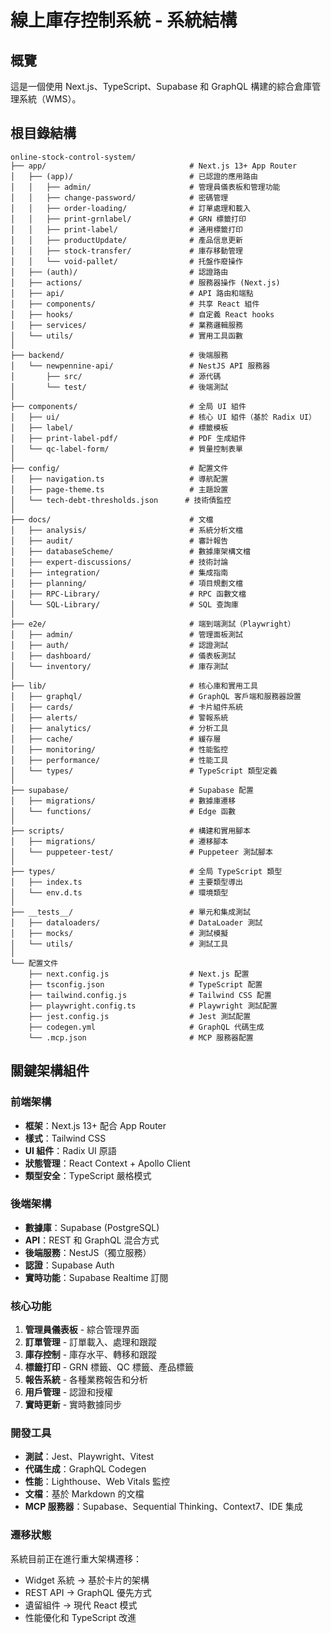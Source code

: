 # 線上庫存控制系統 - 系統結構

## 概覽
這是一個使用 Next.js、TypeScript、Supabase 和 GraphQL 構建的綜合倉庫管理系統（WMS）。

## 根目錄結構

```
online-stock-control-system/
├── app/                                # Next.js 13+ App Router
│   ├── (app)/                          # 已認證的應用路由
│   │   ├── admin/                      # 管理員儀表板和管理功能
│   │   ├── change-password/            # 密碼管理
│   │   ├── order-loading/              # 訂單處理和載入
│   │   ├── print-grnlabel/             # GRN 標籤打印
│   │   ├── print-label/                # 通用標籤打印
│   │   ├── productUpdate/              # 產品信息更新
│   │   ├── stock-transfer/             # 庫存移動管理
│   │   └── void-pallet/                # 托盤作廢操作
│   ├── (auth)/                         # 認證路由
│   ├── actions/                        # 服務器操作 (Next.js)
│   ├── api/                            # API 路由和端點
│   ├── components/                     # 共享 React 組件
│   ├── hooks/                          # 自定義 React hooks
│   ├── services/                       # 業務邏輯服務
│   └── utils/                          # 實用工具函數
│
├── backend/                            # 後端服務
│   └── newpennine-api/                 # NestJS API 服務器
│       ├── src/                        # 源代碼
│       └── test/                       # 後端測試
│
├── components/                         # 全局 UI 組件
│   ├── ui/                             # 核心 UI 組件（基於 Radix UI）
│   ├── label/                          # 標籤模板
│   ├── print-label-pdf/                # PDF 生成組件
│   └── qc-label-form/                  # 質量控制表單
│
├── config/                             # 配置文件
│   ├── navigation.ts                   # 導航配置
│   ├── page-theme.ts                   # 主題設置
│   └── tech-debt-thresholds.json      # 技術債監控
│
├── docs/                               # 文檔
│   ├── analysis/                       # 系統分析文檔
│   ├── audit/                          # 審計報告
│   ├── databaseScheme/                 # 數據庫架構文檔
│   ├── expert-discussions/             # 技術討論
│   ├── integration/                    # 集成指南
│   ├── planning/                       # 項目規劃文檔
│   ├── RPC-Library/                    # RPC 函數文檔
│   └── SQL-Library/                    # SQL 查詢庫
│
├── e2e/                                # 端到端測試（Playwright）
│   ├── admin/                          # 管理面板測試
│   ├── auth/                           # 認證測試
│   ├── dashboard/                      # 儀表板測試
│   └── inventory/                      # 庫存測試
│
├── lib/                                # 核心庫和實用工具
│   ├── graphql/                        # GraphQL 客戶端和服務器設置
│   ├── cards/                          # 卡片組件系統
│   ├── alerts/                         # 警報系統
│   ├── analytics/                      # 分析工具
│   ├── cache/                          # 緩存層
│   ├── monitoring/                     # 性能監控
│   ├── performance/                    # 性能工具
│   └── types/                          # TypeScript 類型定義
│
├── supabase/                           # Supabase 配置
│   ├── migrations/                     # 數據庫遷移
│   └── functions/                      # Edge 函數
│
├── scripts/                            # 構建和實用腳本
│   ├── migrations/                     # 遷移腳本
│   └── puppeteer-test/                 # Puppeteer 測試腳本
│
├── types/                              # 全局 TypeScript 類型
│   ├── index.ts                        # 主要類型導出
│   └── env.d.ts                        # 環境類型
│
├── __tests__/                          # 單元和集成測試
│   ├── dataloaders/                    # DataLoader 測試
│   ├── mocks/                          # 測試模擬
│   └── utils/                          # 測試工具
│
└── 配置文件
    ├── next.config.js                  # Next.js 配置
    ├── tsconfig.json                   # TypeScript 配置
    ├── tailwind.config.js              # Tailwind CSS 配置
    ├── playwright.config.ts            # Playwright 測試配置
    ├── jest.config.js                  # Jest 測試配置
    ├── codegen.yml                     # GraphQL 代碼生成
    └── .mcp.json                       # MCP 服務器配置
```

## 關鍵架構組件

### 前端架構
- **框架**：Next.js 13+ 配合 App Router
- **樣式**：Tailwind CSS
- **UI 組件**：Radix UI 原語
- **狀態管理**：React Context + Apollo Client
- **類型安全**：TypeScript 嚴格模式

### 後端架構
- **數據庫**：Supabase (PostgreSQL)
- **API**：REST 和 GraphQL 混合方式
- **後端服務**：NestJS（獨立服務）
- **認證**：Supabase Auth
- **實時功能**：Supabase Realtime 訂閱

### 核心功能
1. **管理員儀表板** - 綜合管理界面
2. **訂單管理** - 訂單載入、處理和跟蹤
3. **庫存控制** - 庫存水平、轉移和跟蹤
4. **標籤打印** - GRN 標籤、QC 標籤、產品標籤
5. **報告系統** - 各種業務報告和分析
6. **用戶管理** - 認證和授權
7. **實時更新** - 實時數據同步

### 開發工具
- **測試**：Jest、Playwright、Vitest
- **代碼生成**：GraphQL Codegen
- **性能**：Lighthouse、Web Vitals 監控
- **文檔**：基於 Markdown 的文檔
- **MCP 服務器**：Supabase、Sequential Thinking、Context7、IDE 集成

### 遷移狀態
系統目前正在進行重大架構遷移：
- Widget 系統 → 基於卡片的架構
- REST API → GraphQL 優先方式
- 遺留組件 → 現代 React 模式
- 性能優化和 TypeScript 改進